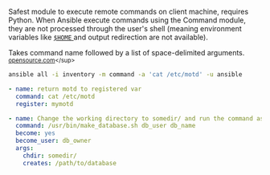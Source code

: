 [https://opensource.com/article/19/9/must-know-ansible-modules]: https://opensource.com/article/19/9/must-know-ansible-modules "10 Ansible modules you need to know"

Safest module to execute remote commands on client machine, requires Python. When Ansible execute commands using the Command module, they are not processed through the user's shell (meaning environment variables like [ `$HOME` ](https://github.com/jasper-zanjani/notes/blob/primary/lx/README.md#bash) and output redirection are not available).

Takes command name followed by a list of space-delimited arguments. 
<sup>[opensource.com][https://opensource.com/article/19/9/must-know-ansible-modules]</sup>

```sh
ansible all -i inventory -m command -a 'cat /etc/motd' -u ansible
```
```yaml
- name: return motd to registered var
  command: cat /etc/motd
  register: mymotd
```
```yaml
- name: Change the working directory to somedir/ and run the command as db_owner if /path/to/database does not exist.
  command: /usr/bin/make_database.sh db_user db_name
  become: yes
  become_user: db_owner
  args:
    chdir: somedir/
    creates: /path/to/database
```

